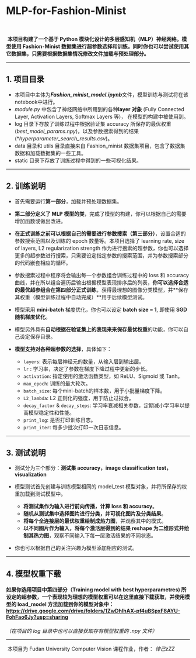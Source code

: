 # 		MLP-for-Fashion-Minist

​	

​	**本项目构建了一个基于 Python 模块化设计的多层感知机（MLP）神经网络。模型使用  Fashion-Minist 数据集进行超参数选择和训练。同时你也可以尝试使用其它数据集，只需要根据数据集情况修改文件加载与预处理部分。**

---

## 1. 项目目录

- 本项目中主体为***Fashion_minist_model.ipynb***文件，模型训练与测试将在该notebook中进行。
- *module.py* 中包含了神经网络中所用到的各种**layer 对象** (Fully Connected Layer, Activation Layers, Softmax Layers 等)， 在模型的构建中被使用到。
- log 目录下存放了训练过程中根据验证集 accuracy 所保存的最优权重 (*best_model_params.npy*)，以及参数搜索得到的结果 (**hyperparameter_search_results.csv*)。
- data 目录和 utils 目录直接来自 Fashion_minist 数据集项目，包含了数据集数据和加载数据集的一些工具。
- static 目录下存放了训练过程中得到的一些可视化结果。

---

## 2. 训练说明

- 首先需要运行**第一部分**，加载并预处理数据集。

- **第二部分定义了 MLP 模型的类**，完成了模型的构建，你可以根据自己的需要增加函数或做出改进。

- **在正式训练之前可以根据自己的需要进行参数搜索（第三部分）**，设置合适的参数搜索范围以及训练的 epoch 数量等。本项目选择了 learning rate, size of layers, L2 regularization strength 作为进行搜索的超参数，你也可以选择更多的超参数进行搜索，只需要设定指定参数的搜索范围，并为参数搜索部分的代码嵌套相应的循环。

- 参数搜索过程中程序将会输出每一个参数组合训练过程中的 loss 和 accuracy 曲线，并在所以组合遍历后输出根据模型表现排序后的列表，**你可以选择合适的最优超参组合在第四部分正式训练**，获得最理想的图像分类模型，并**保存其权重（模型训练过程中自动完成）**用于后续模型测试。

- 模型采用 **mini-batch** 梯度优化，你也可以设定 **batch size = 1**, 即使用 **SGD 随机梯度优化**。

- 模型另外具有**自动根据在验证集上的表现来来保存最优权重**的功能，你可以自己设定保存目录。

- **模型支持对各种超参数的选择**，具体如下：
  
  - `layers`: 表示每层神经元的数量，从输入层到输出层。
  - `lr` : 学习率，决定了参数在梯度下降过程中更新的步长。
  - `activation`: 指定使用的激活函数类型，如 ReLU、Sigmoid 或 Tanh。
  - `max_epoch`: 训练的最大轮次。
  - `batch_size`: 每个mini-batch的样本数，用于小批量梯度下降。
  - `L2_lambda`: L2 正则化的强度，用于防止过拟合。
  - `decay_factor` & `decay_steps`: 学习率衰减相关参数，定期减小学习率以提高模型稳定性和性能。
  - `print_log`: 是否打印训练日志。
  - `print_iter`: 每多少批次打印一次日志信息。
  
  
  

---

## 3. 测试说明

- 测试分为三个部分：**测试集 accuracy，image classification test，visualization**
- 模型测试首先创建与训练模型相同的 model_test 模型对象，并将所保存的权重加载到测试模型中。
  - **将测试集作为输入进行前向传播，计算 loss 和 accuracy**。
  - **随机从测试集中选择图片进行分类，并可视化图片及分类结果**。
  - **将每个全连接层的最优权重绘制成热力图**，并观察其中的模式。
  - **以不同图片作为输入，将每个激活层得到的结果 reshape 为二维形式并绘制其热力图**，观察不同输入下每一层激活结果的不同状态。

- 你也可以根据自己的关注兴趣为模型添加相应的测试。

---

## 4. 模型权重下载

#### 	如果你选用项目中第四部分（Training model with best hyperparametres) 所设定的超参数，一个表现较为理想的模型权重可以在这里直接下载获取，并使用模型的 load_model 方法加载到你的模型对象中：https://drive.google.com/drive/folders/1ZwDhIhAX-pf4uBSpxF8AYU-FohFao6Jy?usp=sharing

*（在项目的 log 目录中也可以直接获取存有模型权重的 .npy 文件）*



---

​				 				本项目为 Fudan University Computer Vision 课程作业，作者： *律己zZZ*

​	